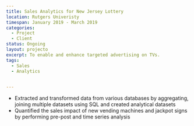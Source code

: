 ```yaml
---
title: Sales Analytics for New Jersey Lottery
location: Rutgers Univeristy
timespan: January 2019 - March 2019
categories:
  - Project
  - Client
status: Ongoing
layout: projecto
excerpt: To enable and enhance targeted advertising on TVs.
tags:
  - Sales
  - Analytics
  

---
```

* Extracted and transformed data from various databases by aggregating, joining multiple datasets using SQL and created analytical datasets
* Quantified the sales impact of new vending machines and jackpot signs by performing pre-post and time series analysis
